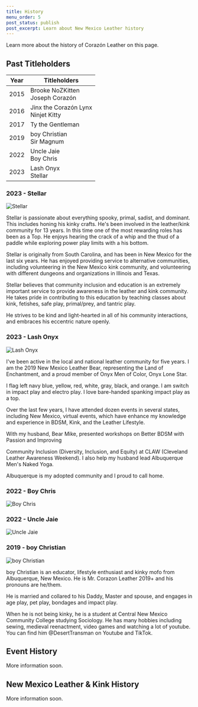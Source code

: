 ```yaml
---
title: History
menu_order: 5
post_status: publish
post_excerpt: Learn about New Mexico Leather history
---
```


Learn more about the history of Corazón Leather on this page.


## Past Titleholders

| Year | Titleholders                          |
|------|---------------------------------------|
| 2015 | Brooke NoZKitten<br>Joseph Corazón    |
| 2016 | Jinx the Corazón Lynx<br>Ninjet Kitty |
| 2017 | Ty the Gentleman                      |
| 2019 | boy Christian<br>Sir Magnum           |
| 2022 | Uncle Jaie<br>Boy Chris               |
| 2023 | Lash Onyx<br>Stellar                  |

### 2023 - Stellar

![Stellar](/_images/titleholders/stellar.jpeg "Stellar, Mr. Corazón Leather 2023")

Stellar is passionate about everything spooky, primal, sadist, and dominant. This includes honing his kinky crafts. He's been involved in the leather/kink community for 13 years. In this time one of the most rewarding roles has been as a Top. He enjoys hearing the crack of a whip and the thud of a paddle while exploring power play limits with a his bottom.

Stellar is originally from South Carolina, and has been in New Mexico for the last six years. He has enjoyed providing service to alternative communities, including volunteering in the New Mexico kink community, and volunteering with different dungeons and organizations in Illinois and Texas.

Stellar believes that community inclusion and education is an extremely important service to provide awareness in the leather and kink community. He takes pride in contributing to this education by teaching classes about kink, fetishes, safe play, primal/prey, and tantric play.

He strives to be kind and light-hearted in all of his community interactions, and embraces his eccentric nature openly.

### 2023 - Lash Onyx

![Lash Onyx](/_images/titleholders/lash-onyx.jpeg "Lash Onyx, Mr. Corazón Leather 2023")

I've been active in the local and national leather community for five years. I am the 2019 New Mexico Leather Bear, representing the Land of Enchantment, and a proud member of Onyx Men of Color, Onyx Lone Star.

I flag left navy blue, yellow, red, white, gray, black, and orange. I am switch in impact play and electro play. I love bare-handed spanking impact play as a top.

Over the last few years, I have attended dozen events in several states, including New Mexico, virtual events, which have enhance my knowledge and experience in BDSM, Kink, and the Leather Lifestyle.

With my husband, Bear Mike, presented workshops on Better BDSM with Passion and Improving

Community Inclusion (Diversity, Inclusion, and Equity) at CLAW (Cleveland Leather Awareness Weekend). I also help my husband lead Albuquerque Men's Naked Yoga.

Albuquerque is my adopted community and I proud to call home.

### 2022 - Boy Chris

![Boy Chris](/_images/titleholders/boy-chris.png "Boy Chris, Mr. Corazón Leather 2022")

### 2022 - Uncle Jaie

![Uncle Jaie](/_images/titleholders/uncle-jaie.png "Uncle Jaie, Mr. Corazón Leather 2022")

### 2019 - boy Christian

![boy Christian](/_images/titleholders/boy-christian.jpeg "boy Christian, Mr. Corazón Leather 2019")

boy Christian is an educator, lifestyle enthusiast and kinky mofo from Albuquerque, New Mexico. He is Mr. Corazon Leather 2019+ and his pronouns are he/them. 

He is married and collared to his Daddy, Master and spouse, and engages in age play, pet play, bondages and impact play. 

When he is not being kinky, he is a student at Central New Mexico Community College studying Sociology. He has many hobbies including sewing, medieval reenactment, video games and watching a lot of youtube. You can find him @DesertTransman on Youtube and TikTok. 


## Event History

More information soon.


## New Mexico Leather & Kink History

More information soon.
